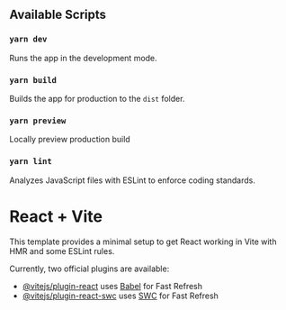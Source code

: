 ## Available Scripts

### `yarn dev`
Runs the app in the development mode.

### `yarn build`
Builds the app for production to the `dist` folder.

### `yarn preview`
Locally preview production build

### `yarn lint`
Analyzes JavaScript files with ESLint to enforce coding standards.


# React + Vite

This template provides a minimal setup to get React working in Vite with HMR and some ESLint rules.

Currently, two official plugins are available:

- [@vitejs/plugin-react](https://github.com/vitejs/vite-plugin-react/blob/main/packages/plugin-react/README.md) uses [Babel](https://babeljs.io/) for Fast Refresh
- [@vitejs/plugin-react-swc](https://github.com/vitejs/vite-plugin-react-swc) uses [SWC](https://swc.rs/) for Fast Refresh

